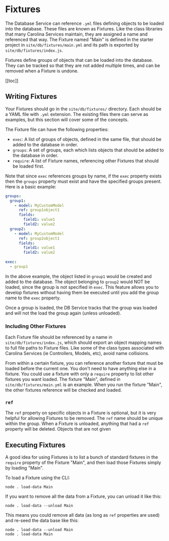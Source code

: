 
# Fixtures

The Database Service can reference `.yml` files defining objects to be loaded
into the database. These files are known as Fixtures. Like the class libraries
that many Carolina Services maintain, they are assigned a name and referenced
that way. The Fixture named "Main" is defined in the starter project in 
`site/db/fixtures/main.yml` and its path is exported by 
`site/db/fixtures/index.js`.

Fixtures define groups of objects that can be loaded into the database. They 
can be tracked so that they are not added multiple times, and can be 
removed when a Fixture is undone.

[[toc]]

## Writing Fixtures

Your Fixtures should go in the `site/db/fixtures/` directory. Each should be 
a YAML file with `.yml` extension. The existing files there can serve as
examples, but this section will cover some of the concepts.

The Fixture file can have the following properties:

* `exec`: A list of groups of objects, defined in the same file, that should be added to the database in order.
* `groups`: A set of groups, each which lists objects that should be added to the database in order.
* `require`: A list of Fixture names, referencing other Fixtures that should be loaded first.

Note that since `exec` references groups by name, if the `exec` property exists
then the `groups` property must exist and have the specified groups present.
Here is a basic example:

```yaml
groups:
  group1:
    - model: MyCustomModel
      ref: group1object1
      fields:
        field1: value1
        field2: value2
  group2:
    - model: MyCustomModel
      ref: group2object1
      fields:
        field1: value1
        field2: value2
        
exec:
  - group1
```

In the above example, the object listed in `group1` would be created and added 
to the database. The object belonging to `group2` would NOT be loaded, since 
the group is not specified in `exec`. This feature allows you to develop
fixtures without having them be executed until you add the group name to 
the `exec` property.

Once a group is loaded, the DB Service tracks that the group was loaded and 
will not the load the group again (unless unloaded).

### Including Other Fixtures

Each Fixture file should be referenced by a name in `site/db/fixtures/index.js`,
which should export an object mapping names to full file paths to Fixture files.
Like some of the class types associated with Carolina Services (ie Controllers,
Models, etc), avoid name collisions.

From within a certain fixture, you can reference another fixture that must 
be loaded before the current one. You don't need to have anything else in 
a fixture. You could use a fixture with only a `require` property to list 
other fixtures you want loaded. The fixture "Main", defined in 
`site/db/fixtures/main.yml` is an example. When you run the fixture "Main",
the other fixtures reference will be checked and loaded.

### `ref`

The `ref` property on specific objects in a Fixture is optional, but it is 
very helpful for allowing Fixtures to be removed.
The `ref` name should be unique
within the group. When a Fixture is unloaded, anything that had a `ref` property
will be deleted. Objects that are not given 

## Executing Fixtures

A good idea for using Fixtures is to list a bunch of standard fixtures 
in the `require` property of the Fixture "Main", and then load those Fixtures
simply by loading "Main".

To load a Fixture using the CLI:

```
node . load-data Main
```

If you want to remove all the data from a Fixture, you can unload it like this:

```
node . load-data --unload Main
```

This means you could remove all data (as long as `ref` properties are used)
and re-seed the data base like this:

```
node . load-data --unload Main
node . load-data Main
```